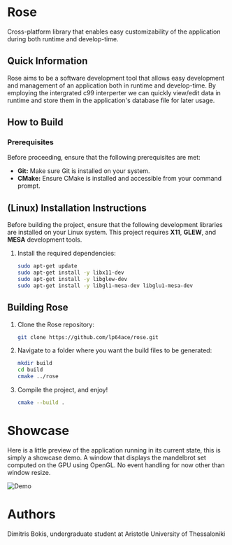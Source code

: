# Rose

Cross-platform library that enables easy customizability of the application during both runtime and develop-time.

## Quick Information

Rose aims to be a software development tool that allows easy development and management of an application both in runtime and develop-time. 
By employing the intergrated c99 interperter we can quickly view/edit data in runtime and store them in the application's database file for later usage.

## How to Build

### Prerequisites

Before proceeding, ensure that the following prerequisites are met:

- **Git:** Make sure Git is installed on your system.
- **CMake:** Ensure CMake is installed and accessible from your command prompt.

## (Linux) Installation Instructions

Before building the project, ensure that the following development libraries are installed on your Linux system.
This project requires **X11**, **GLEW**, and **MESA** development tools.

1. Install the required dependencies:

	```bash
	sudo apt-get update
	sudo apt-get install -y libx11-dev
	sudo apt-get install -y libglew-dev
	sudo apt-get install -y libgl1-mesa-dev libglu1-mesa-dev
	```

## Building Rose

1. Clone the Rose repository:

	```bash
	git clone https://github.com/lp64ace/rose.git
	```

2. Navigate to a folder where you want the build files to be generated:

	```bash
	mkdir build
	cd build
	cmake ../rose
	```
3. Compile the project, and enjoy!

	```bash
	cmake --build .
	```

# Showcase

Here is a little preview of the application running in its current state, this is simply a 
showcase demo. A window that displays the mandelbrot set computed on the GPU using OpenGL. 
No event handling for now other than window resize.

![Demo](https://i.imgur.com/BcDzfMA.png)

# Authors

Dimitris Bokis,
undergraduate student at Aristotle University of Thessaloniki
